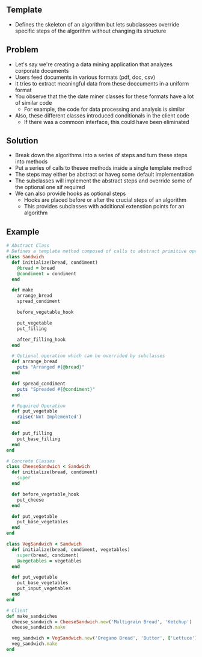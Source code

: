 ## Template
- Defines the skeleton of an algorithm but lets subclassees override specific steps of the algorithm without changing its structure

## Problem
- Let's say we're creating a data mining application that analyzes corporate documents
- Users feed documents in various formats (pdf, doc, csv)
- It tries to extract meaningful data from these doccuments in a uniform format
- You observe that the the date miner classes for these formats have a lot of similar code
  - For example, the code for data processing and analysis is similar
- Also, these different classes introduced conditionals in the client code
  - If there was a commoon interface, this could have been eliminated

## Solution
- Break down the algorithms into a series of steps and turn these steps into methods
- Put a series of calls to thesee methods inside a single template method
- The steps may either be abstract or haveg some default implementation
- The subclasses will implement the abstract steps and override some of the optional one sif required
- We can also provide hooks as optional steps
  - Hooks are placed before or after the crucial steps of an algorithm
  - This provides subclasses with additional extenstion points for an algorithm

## Example
```rb
# Abstract Class
# Defines a template method composed of calls to abstract primitive operations
class Sandwich
  def initialize(bread, condiment)
    @bread = bread
    @condiment = condiment
  end

  def make
    arrange_bread
    spread_condiment

    before_vegetable_hook

    put_vegetable
    put_filling

    after_filling_hook
  end

  # Optional operation which can be overrided by subclasses
  def arrange_bread
    puts "Arranged #{@bread}"
  end

  def spread_condiment
    puts "Spreaded #{@condiment}"
  end

  # Required Operation
  def put_vegetable
    raise('Not Implemented')
  end

  def put_filling
    put_base_filling
  end
end

# Concrete Classes
class CheeseSandwich < Sandwich
  def initialize(bread, condiment)
    super
  end

  def before_vegetable_hook
    put_cheese
  end

  def put_vegetable
    put_base_vegetables
  end
end

class VegSandwich < Sandwich
  def initialize(bread, condiment, vegetables)
    super(bread, condiment)
    @vegetables = vegetables
  end

  def put_vegetable
    put_base_vegetables
    put_input_vegetables
  end
end

# Client
def make_sandwiches
  cheese_sandwich = CheeseSandwich.new('Multigrain Bread', 'Ketchup')
  cheese_sandwich.make

  veg_sandwich = VegSandwich.new('Oregano Bread', 'Butter', ['Lettuce'])
  veg_sandwich.make
end
```
